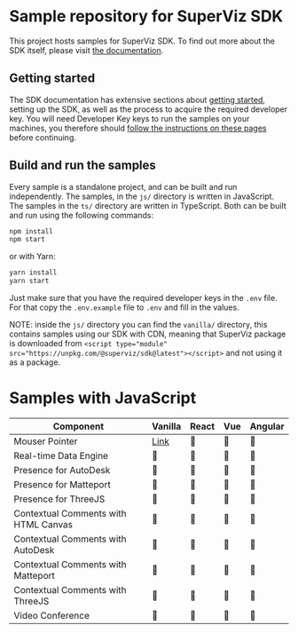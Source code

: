 # Sample repository for SuperViz SDK

This project hosts samples for SuperViz SDK. To find out more about the SDK itself, please visit [the documentation](https://docs.superviz.com/).

## Getting started

The SDK documentation has extensive sections about [getting started](https://docs.superviz.com/getting-started/quickstart), setting up the SDK, as well as the process to acquire the required developer key. You will need Developer Key keys to run the samples on your machines, you therefore should [follow the instructions on these pages](https://docs.superviz.com/getting-started/setting-account) before continuing.

## Build and run the samples

Every sample is a standalone project, and can be built and run independently. The samples, in the `js/` directory is written in JavaScript. The samples in the `ts/` directory are written in TypeScript. Both can be built and run using the following commands:

```bash
npm install
npm start
```

or with Yarn:

```bash
yarn install
yarn start
```

Just make sure that you have the required developer keys in the `.env` file. For that copy the `.env.example` file to `.env` and fill in the values.

NOTE: inside the `js/` directory you can find the `vanilla/` directory, this contains samples using our SDK with CDN, meaning that SuperViz package is downloaded from `<script type="module" src="https://unpkg.com/@superviz/sdk@latest"></script>` and not using it as a package.

# Samples with JavaScript

| Component                            | Vanilla                            | React | Vue | Angular |
| ------------------------------------ | ---------------------------------- | ----- | --- | ------- |
| Mouser Pointer                       | [Link](/js/vanilla/mouse-pointer/) | 🔄️   | 🔄️ | 🔄️     |
| Real-time Data Engine                | 🔄️                                | 🔄️   | 🔄️ | 🔄️     |
| Presence for AutoDesk                | 🔄️                                | 🔄️   | 🔄️ | 🔄️     |
| Presence for Matteport               | 🔄️                                | 🔄️   | 🔄️ | 🔄️     |
| Presence for ThreeJS                 | 🔄️                                | 🔄️   | 🔄️ | 🔄️     |
| Contextual Comments with HTML Canvas | 🔄️                                | 🔄️   | 🔄️ | 🔄️     |
| Contextual Comments with AutoDesk    | 🔄️                                | 🔄️   | 🔄️ | 🔄️     |
| Contextual Comments with Matteport   | 🔄️                                | 🔄️   | 🔄️ | 🔄️     |
| Contextual Comments with ThreeJS     | 🔄️                                | 🔄️   | 🔄️ | 🔄️     |
| Video Conference                     | 🔄️                                | 🔄️   | 🔄️ | 🔄️     |

